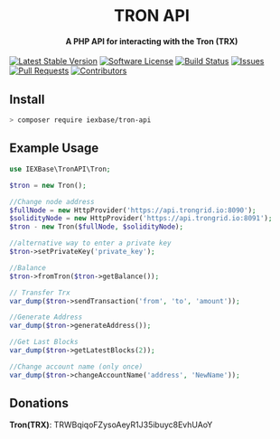 <h1 align="center">
  TRON API
  <br>
</h1>
<h4 align="center">
  A PHP API for interacting with the Tron (TRX)
</h4>

[![Latest Stable Version](https://poser.pugx.org/iexbase/tron-api/version)](https://packagist.org/packages/iexbase/tron-api)
[![Software License](https://img.shields.io/badge/license-MIT-brightgreen.svg?style=flat-square)](LICENSE)
[![Build Status](https://api.travis-ci.com/iexbase/tron-api.svg?branch=master)](https://travis-ci.com/iexbase/tron-api)
[![Issues](https://img.shields.io/github/issues/iexbase/tron-api.svg)](https://github.com/iexbase/tron-api/issues)
[![Pull Requests](https://img.shields.io/github/issues-pr/iexbase/tron-api.svg)](https://github.com/iexbase/tron-api/pulls)
[![Contributors](https://img.shields.io/github/contributors/iexbase/tron-api.svg)](https://github.com/iexbase/tron-api/graphs/contributors)

## Install

```bash
> composer require iexbase/tron-api
```

## Example Usage

```php
use IEXBase\TronAPI\Tron;

$tron = new Tron();

//Change node address
$fullNode = new HttpProvider('https://api.trongrid.io:8090');
$solidityNode = new HttpProvider('https://api.trongrid.io:8091');
$tron - new Tron($fullNode, $solidityNode);

//alternative way to enter a private key
$tron->setPrivateKey('private_key');

//Balance
$tron->fromTron($tron->getBalance());

// Transfer Trx
var_dump($tron->sendTransaction('from', 'to', 'amount'));

//Generate Address
var_dump($tron->generateAddress());

//Get Last Blocks
var_dump($tron->getLatestBlocks(2));

//Change account name (only once)
var_dump($tron->changeAccountName('address', 'NewName'));

```

## Donations
**Tron(TRX)**: TRWBqiqoFZysoAeyR1J35ibuyc8EvhUAoY
